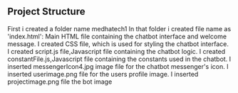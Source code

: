 ## Project Structure 
First i created a folder name medhatech1
In that folder i created file name as 'index.html': Main HTML file containing the chatbot interface and welcome message.
I created CSS file, which is used for styling the chatbot interface.
I created script.js file,Javascript file containing the chatbot logic.
I created constantFile.js,Javascript file containing the constants used in the chatbot.
I inserted messengerIcon4.jpg image file for the chatbot messenger's icon.
I inserted userimage.png file for the users profile image.
I inserted projectimage.png file the bot image
